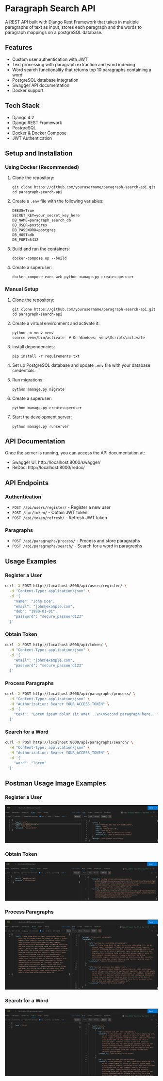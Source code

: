 # Paragraph Search API

A REST API built with Django Rest Framework that takes in multiple paragraphs of text as input, stores each paragraph and the words to paragraph mappings on a postgreSQL database.

## Features

- Custom user authentication with JWT
- Text processing with paragraph extraction and word indexing
- Word search functionality that returns top 10 paragraphs containing a word
- PostgreSQL database integration
- Swagger API documentation
- Docker support

## Tech Stack

- Django 4.2
- Django REST Framework
- PostgreSQL
- Docker & Docker Compose
- JWT Authentication

## Setup and Installation

### Using Docker (Recommended)

1. Clone the repository:
   ```
   git clone https://github.com/yourusername/paragraph-search-api.git
   cd paragraph-search-api
   ```

2. Create a `.env` file with the following variables:
   ```
   DEBUG=True
   SECRET_KEY=your_secret_key_here
   DB_NAME=paragraph_search_db
   DB_USER=postgres
   DB_PASSWORD=postgres
   DB_HOST=db
   DB_PORT=5432
   ```

3. Build and run the containers:
   ```
   docker-compose up --build
   ```

4. Create a superuser:
   ```
   docker-compose exec web python manage.py createsuperuser
   ```

### Manual Setup

1. Clone the repository:
   ```
   git clone https://github.com/yourusername/paragraph-search-api.git
   cd paragraph-search-api
   ```

2. Create a virtual environment and activate it:
   ```
   python -m venv venv
   source venv/bin/activate  # On Windows: venv\Scripts\activate
   ```

3. Install dependencies:
   ```
   pip install -r requirements.txt
   ```

4. Set up PostgreSQL database and update `.env` file with your database credentials.

5. Run migrations:
   ```
   python manage.py migrate
   ```

6. Create a superuser:
   ```
   python manage.py createsuperuser
   ```

7. Start the development server:
   ```
   python manage.py runserver
   ```

## API Documentation

Once the server is running, you can access the API documentation at:

- Swagger UI: http://localhost:8000/swagger/
- ReDoc: http://localhost:8000/redoc/

## API Endpoints

### Authentication

- `POST /api/users/register/` - Register a new user
- `POST /api/token/` - Obtain JWT token
- `POST /api/token/refresh/` - Refresh JWT token

### Paragraphs

- `POST /api/paragraphs/process/` - Process and store paragraphs
- `POST /api/paragraphs/search/` - Search for a word in paragraphs

## Usage Examples

### Register a User

```bash
curl -X POST http://localhost:8000/api/users/register/ \
  -H "Content-Type: application/json" \
  -d '{
    "name": "John Doe",
    "email": "john@example.com",
    "dob": "1990-01-01",
    "password": "secure_password123"
  }'
```

### Obtain Token

```bash
curl -X POST http://localhost:8000/api/token/ \
  -H "Content-Type: application/json" \
  -d '{
    "email": "john@example.com",
    "password": "secure_password123"
  }'
```

### Process Paragraphs

```bash
curl -X POST http://localhost:8000/api/paragraphs/process/ \
  -H "Content-Type: application/json" \
  -H "Authorization: Bearer YOUR_ACCESS_TOKEN" \
  -d '{
    "text": "Lorem ipsum dolor sit amet...\n\nSecond paragraph here..."
  }'
```

### Search for a Word

```bash
curl -X POST http://localhost:8000/api/paragraphs/search/ \
  -H "Content-Type: application/json" \
  -H "Authorization: Bearer YOUR_ACCESS_TOKEN" \
  -d '{
    "word": "lorem"
  }'
```

## Postman Usage Image Examples

### Register a User
![Register a User](images/register.png)

### Obtain Token
![Obtain Token](images/token.png)

### Process Paragraphs
![Process Paragraphs](images/process.png)

### Search for a Word
![Search for a Word](images/search.png)